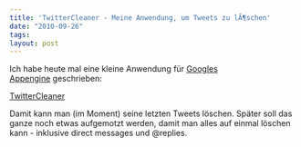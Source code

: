 ```yaml
---
title: 'TwitterCleaner - Meine Anwendung, um Tweets zu lÃ¶schen'
date: "2010-09-26"
tags: 
layout: post
---
```

<p>Ich habe heute mal eine kleine Anwendung f&uuml;r&nbsp;<a href="http://appengine.google.com/">Googles Appengine</a>&nbsp;geschrieben:</p>
<p><a href="http://twittercleaner.appspot.com/">TwitterCleaner</a></p>
<p>Damit kann man (im Moment) seine letzten Tweets l&ouml;schen. Sp&auml;ter soll das ganze noch etwas aufgemotzt werden, damit man alles auf einmal l&ouml;schen kann - inklusive&nbsp;direct messages&nbsp;und&nbsp;@replies.</p>
